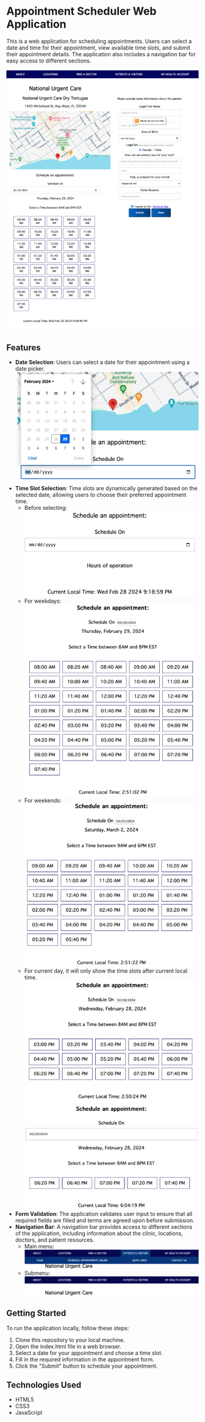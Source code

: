 # Appointment Scheduler Web Application

This is a web application for scheduling appointments. Users can select a date and time for their appointment, view available time slots, and submit their appointment details. The application also includes a navigation bar for easy access to different sections.
<br><br>
![Scheduler](./src/image/Scheduler.png)

## Features
- <strong>Date Selection</strong>: Users can select a date for their appointment using a date picker. 
![select-date](./src/image/select-date.png) 
- <strong>Time Slot Selection</strong>: Time slots are dynamically generated based on the selected date, allowing users to choose their preferred appointment time. 
    - Before selecting: <br>
    ![before](./src/image/before.png)
    - For weekdays: <br>
    ![weekday](./src/image/weekday.png)
    - For weekends: <br>
    ![weekend](./src/image/weekend.png)
    - For current day, it will only show the time slots after current local time. <br>
    ![after-current-localtime1](./src/image/after-current-localtime1.png) <br>
    ![after-current-localtime2](./src/image/after-current-localtime2.png) 
- <strong>Form Validation</strong>: The application validates user input to ensure that all required fields are filled and terms are agreed upon before submission.
- <strong>Navigation Bar</strong>: A navigation bar provides access to different sections of the application, including information about the clinic, locations, doctors, and patient resources.
    - Main menu: <br>
    ![menu](./src/image/menu.png) 
    - Submenu: <br>
    ![submenu](./src/image/submenu.png)

## Getting Started
To run the application locally, follow these steps:
1. Clone this repository to your local machine.
2. Open the index.html file in a web browser.
3. Select a date for your appointment and choose a time slot.
4. Fill in the required information in the appointment form.
5. Click the "Submit" button to schedule your appointment.

## Technologies Used
- HTML5
- CSS3
- JavaScript
